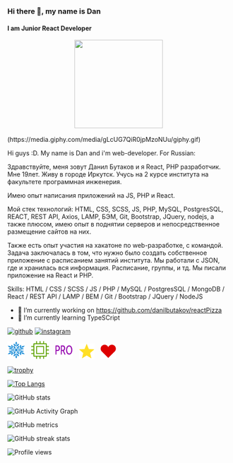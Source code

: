 ### Hi there 👋, my name is Dan
#### I am Junior React Developer
<p align='center'>
  <img src="https://media.giphy.com/media/gLcUG7QiR0jpMzoNUu/giphy.gif" width='200' height='200'>
</p>
(https://media.giphy.com/media/gLcUG7QiR0jpMzoNUu/giphy.gif)

Hi guys :D. My name is Dan and i'm web-developer. For Russian: 


Здравствуйте, меня зовут Данил Бутаков и я  React, PHP разработчик. Мне 19лет. Живу в городе Иркутск. Учусь на 2 курсе института на факультете программная инженерия. 

Имею опыт написания приложений на JS, PHP и React. 

Мой стек технологий: HTML, CSS, SCSS, JS, PHP, MySQL, PostgresSQL, REACT, REST API, Axios, LAMP,  БЭМ, Git, Bootstrap, JQuery, nodejs, а также плюсом, имею опыт в поднятии серверов и непосредственное размещение сайтов на них. 

Также есть опыт участия на хакатоне по web-разработке, с командой. Задача заключалась в том, что
нужно было создать собственное приложение с расписанием занятий института. Мы работали с JSON, где и хранилась вся информация. Расписание, группы, и тд. Мы писали приложение на React и PHP.


Skills: HTML / CSS / SCSS / JS / PHP / MySQL / PostgresSQL / MongoDB / React / REST API / LAMP / BEM / Git / Bootstrap / JQuery / NodeJS

- 🔭 I’m currently working on https://github.com/danilbutakov/reactPizza 
- 🌱 I’m currently learning TypeSCript 


[<img src='https://cdn.jsdelivr.net/npm/simple-icons@3.0.1/icons/github.svg' alt='github' height='40'>](https://github.com/danilbutakov)  [<img src='https://cdn.jsdelivr.net/npm/simple-icons@3.0.1/icons/instagram.svg' alt='instagram' height='40'>](https://www.instagram.com/dddanya.b/)  

<a href='https://archiveprogram.github.com/'><img src='https://raw.githubusercontent.com/acervenky/animated-github-badges/master/assets/acbadge.gif' width='40' height='40'></a> <a href='https://docs.github.com/en/developers'><img src='https://raw.githubusercontent.com/acervenky/animated-github-badges/master/assets/devbadge.gif' width='40' height='40'></a> <a href='https://github.com/pricing'><img src='https://raw.githubusercontent.com/acervenky/animated-github-badges/master/assets/pro.gif' width='40' height='40'></a> <a href='https://stars.github.com/'><img src='https://raw.githubusercontent.com/acervenky/animated-github-badges/master/assets/starbadge.gif' width='35' height='35'></a> <a href='https://docs.github.com/en/github/supporting-the-open-source-community-with-github-sponsors'><img src='https://raw.githubusercontent.com/acervenky/animated-github-badges/master/assets/sponsorbadge.gif' width='35' height='35'></a> 

[![trophy](https://github-profile-trophy.vercel.app/?username=danilbutakov)](https://github.com/ryo-ma/github-profile-trophy)

[![Top Langs](https://github-readme-stats.vercel.app/api/top-langs/?username=danilbutakov)](https://github.com/anuraghazra/github-readme-stats)

![GitHub stats](https://github-readme-stats.vercel.app/api?username=danilbutakov&show_icons=true&count_private=true)  

![GitHub Activity Graph](https://activity-graph.herokuapp.com/graph?username=danilbutakov)  

![GitHub metrics](https://metrics.lecoq.io/danilbutakov)  

![GitHub streak stats](https://github-readme-streak-stats.herokuapp.com/?user=danilbutakov)  

![Profile views](https://gpvc.arturio.dev/danilbutakov)  
